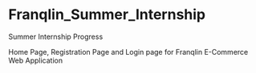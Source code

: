 # Franqlin_Summer_Internship
Summer Internship Progress



Home Page, Registration Page and Login page for Franqlin E-Commerce Web Application
